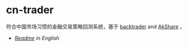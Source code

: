 # cn-trader

符合中国市场习惯的金融交易策略回测系统，基于 [backtrader](https://www.backtrader.com) and [AkShare](https://www.akshare.xyz) 。

- _[Readme](https://github.com/codfish-zz/cn-trader/blob/master/README.md) in English_
